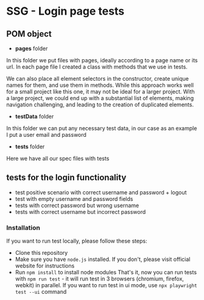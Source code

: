 # SSG - Login page tests

## POM object
- **pages** folder

In this folder we put files with pages, ideally according to a page name or its url.
In each page file I created a class with methods that we use in tests.

We can also place all element selectors in the constructor, create unique names for them,
and use them in methods. While this approach works well for a small project like this one,
it may not be ideal for a larger project. With a large project, we could end up with
a substantial list of elements, making navigation challenging, and leading to the creation
of duplicated elements.

- **testData** folder

In this folder we can put any necessary test data, in our case as an example I put a user email and password

- **tests** folder

Here we have all our spec files with tests

## tests for the login functionality
- test positive scenario with correct username and password + logout
- test with empty username and password fields
- tests with correct password but wrong username
- tests with correct username but incorrect password

### Installation
If you want to run test locally, please follow these steps:

- Clone this repository
- Make sure you have `node.js` installed. If you don't, please visit official website for instructions
- Run `npm install` to install node modules
That's it, now you can run tests with `npm run test` - it will run test in 3 browsers (chromium, firefox, webkit) in parallel.
If you want to run test in ui mode, use `npx playwright test --ui` command
